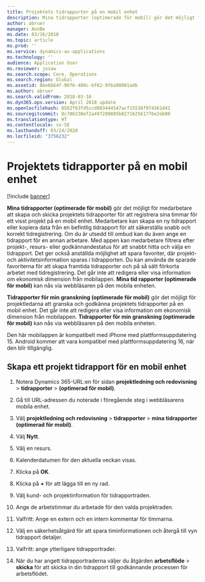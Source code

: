 ```yaml
---
title: Projektets tidrapporter på en mobil enhet
description: Mina tidrapporter (optimerade för mobil) gör det möjligt för medarbetare att skapa och skicka projektets tidrapporter för att registrera sina timmar för ett visst projekt på en mobil enhet.
author: abruer
manager: AnnBe
ms.date: 03/16/2018
ms.topic: article
ms.prod: ''
ms.service: dynamics-ax-applications
ms.technology: ''
audience: Application User
ms.reviewer: josaw
ms.search.scope: Core, Operations
ms.search.region: Global
ms.assetid: 86e6b64f-96f6-480c-bf62-9f6a98001adb
ms.author: abruer
ms.search.validFrom: 2018-03-16
ms.dyn365.ops.version: April 2018 update
ms.openlocfilehash: 0582f63fd5ccd003444547acf15536f974361d41
ms.sourcegitcommit: 8c786230ef2a497280885b827162561776e2eb00
ms.translationtype: HT
ms.contentlocale: sv-SE
ms.lasthandoff: 03/24/2020
ms.locfileid: "3756232"
---
```

# <a name="project-timesheets-on-a-mobile-device"></a>Projektets tidrapporter på en mobil enhet

[!include [banner](../includes/banner.md)]

**Mina tidrapporter (optimerade för mobil)** gör det möjligt för medarbetare att skapa och skicka projektets tidrapporter för att registrera sina timmar för ett visst projekt på en mobil enhet. Medarbetare kan skapa en ny tidrapport eller kopiera data från en befintlig tidrapport för att säkerställa snabb och korrekt tidregistrering. Om du är utsedd till ombud kan du även ange en tidrapport för en annan arbetare. Med appen kan medarbetare filtrera efter projekt-, resurs- eller godkännandestatus för att snabbt hitta och välja en tidrapport. Det ger också anställda möjlighet att spara favoriter, där projekt- och aktivitetsinformation sparas i tidrapporten. Du kan använda de sparade favoriterna för att skapa framtida tidrapporter och på så sätt förkorta arbetet med tidregistrering. Det går inte att redigera eller visa information om ekonomisk dimension från mobilappen. **Mina tid rapporter (optimerade för mobil)** kan nås via webbläsaren på den mobila enheten.

**Tidrapporter för min granskning (optimerade för mobil)** gör det möjligt för projektledarna att granska och godkänna projektets tidrapporter på en mobil enhet. Det går inte att redigera eller visa information om ekonomisk dimension från mobilappen. **Tidrapporter för min granskning (optimerade för mobil)** kan nås via webbläsaren på den mobila enheten.

Den här mobilappen är kompatibelt med iPhone med plattformsuppdatering 15.
Android kommer att vara kompatibel med plattformsuppdatering 16, när den blir tillgänglig.

## <a name="create-a-project-timesheet-on-your-mobile-device"></a>Skapa ett projekt tidrapport för en mobil enhet

1.  Notera Dynamics 365-URL:en för sidan **projektledning och redovisning** \> **tidrapporter** \> **(optimerad för mobil)**.

2.  Gå till URL-adressen du noterade i föregående steg i webbläsarens mobila enhet.
 
3.  Välj **projektledning och redovisning** \> **tidrapporter** \> **mina tidrapporter (optimerad för mobil)**.

4.  Välj **Nytt**.

5.  Välj en resurs.

6.  Kalenderdatumen för den aktuella veckan visas.

7.  Klicka på **OK**.

8.  Klicka på **+** för att lägga till en ny rad.

9.  Välj kund- och projektinformation för tidrapportraden.

10. Ange de arbetstimmar du arbetade för den valda projektraden.

11. Valfritt: Ange en extern och en intern kommentar för timmarna.

12. Välj en säkerhetsåtgärd för att spara timinformationen och återgå till vyn tidrapport detaljer.

13. Valfritt: ange ytterligare tidrapportrader.

14. När du har angett tidrapportraderna väljer du åtgärden **arbetsflöde** \> **skicka** för att skicka in din tidrapport till godkännande processen för arbetsflödet.
